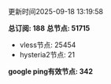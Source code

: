 更新时间2025-09-18 13:19:58

**总订阅: 188**
**总节点: 51715**
- vless节点: 25454
- hysteria2节点: 21

**google ping有效节点: 342**
